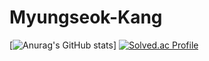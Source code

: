 # Myungseok-Kang 
[![Anurag's GitHub stats](https://github-readme-stats.vercel.app/api?username=dooly6276&theme=radical)]
[![Solved.ac Profile](http://mazassumnida.wtf/api/v2/generate_badge?boj=river_mseok)](https://solved.ac/river_mseok/)
